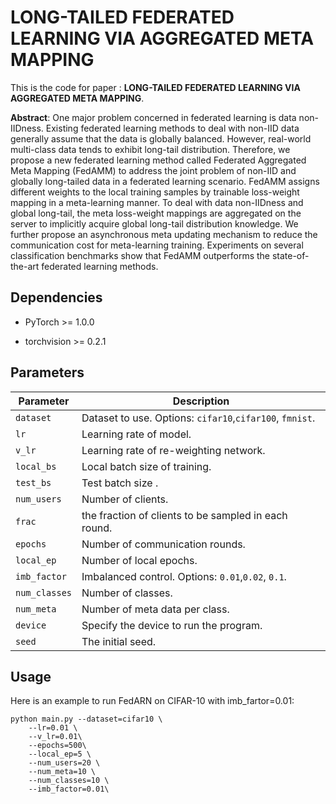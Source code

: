 # LONG-TAILED FEDERATED LEARNING VIA AGGREGATED META MAPPING

This is the code for paper :  **LONG-TAILED FEDERATED LEARNING VIA AGGREGATED META MAPPING**.

**Abstract**: One major problem concerned in federated learning is data non-IIDness. Existing federated learning methods to deal with non-IID data generally assume that the data is globally balanced. However, real-world multi-class data tends to exhibit long-tail distribution.
  Therefore, we propose a new federated learning method called Federated Aggregated Meta Mapping (FedAMM) to address the joint problem of non-IID and globally long-tailed data in a federated learning scenario. FedAMM assigns different weights to the local training samples by trainable loss-weight mapping in a meta-learning manner. To deal with data non-IIDness and global long-tail, the meta loss-weight mappings are aggregated on the server to implicitly acquire global long-tail distribution knowledge. We further propose an asynchronous meta updating mechanism to reduce the communication cost for meta-learning training. Experiments on several classification benchmarks show that FedAMM outperforms the state-of-the-art federated learning methods. 

## Dependencies

* PyTorch >= 1.0.0

* torchvision >= 0.2.1

  

## Parameters

| Parameter     | Description                                              |
| ------------- | -------------------------------------------------------- |
| `dataset`     | Dataset to use. Options: `cifar10`,`cifar100`, `fmnist`. |
| `lr`          | Learning rate of model.                                  |
| `v_lr`        | Learning rate of re-weighting network.                   |
| `local_bs`    | Local batch size of training.                            |
| `test_bs`     | Test batch size .                                        |
| `num_users`   | Number of clients.                                       |
| `frac`        | the fraction of clients to be sampled in each round.     |
| `epochs`      | Number of communication rounds.                          |
| `local_ep`    | Number of local epochs.                                  |
| `imb_factor`  | Imbalanced control. Options: `0.01`,`0.02`, `0.1`.       |
| `num_classes` | Number of classes.                                       |
| `num_meta`    | Number of meta data per class.                           |
| `device`      | Specify the device to run the program.                   |
| `seed`        | The initial seed.                                        |


## Usage

Here is an example to run FedARN on CIFAR-10 with imb_fartor=0.01:

```
python main.py --dataset=cifar10 \
    --lr=0.01 \
    --v_lr=0.01\
    --epochs=500\
    --local_ep=5 \
    --num_users=20 \
    --num_meta=10 \
    --num_classes=10 \
    --imb_factor=0.01\
```

